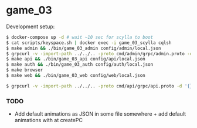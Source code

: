 # game_03

Development setup:

```sh
$ docker-compose up -d # wait ~10 sec for scylla to boot
$ cat scripts/keyspace.sh | docker exec -i game_03_scylla cqlsh
$ make admin && ./bin/game_03_admin config/admin/local.json
$ grpcurl -v -import-path ../../.. -proto cmd/admin/grpc/admin.proto -d '"cql"' -plaintext localhost:8083 grpc.Admin/MigrateUp
$ make api && ./bin/game_03_api config/api/local.json
$ make auth && ./bin/game_03_auth config/auth/local.json
$ make browser
$ make web && ./bin/game_03_web config/web/local.json
```

```sh
$ grpcurl -v -import-path ../../.. -proto cmd/api/grpc/api.proto -d '{}' -plaintext localhost:8081 grpc.API/CreateAnimation # import default animations
```


### TODO

- Add default animations as JSON in some file somewhere + add default animations with at createPC
